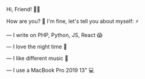 Hi, Friend! 👋🏻

How are you? 🧐 I'm fine, let's tell you about myself: ⚡️

— I write on PHP, Python, JS, React 😱

— I love the night time 🌌

— I like different music 🎵

— I use a MacBook Pro 2019 13" 💻 
